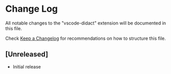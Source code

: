 # Change Log

All notable changes to the "vscode-didact" extension will be documented in this file.

Check [Keep a Changelog](http://keepachangelog.com/) for recommendations on how to structure this file.

## [Unreleased]

- Initial release